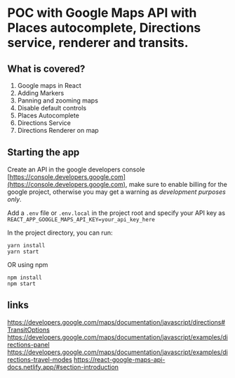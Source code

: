 # POC with Google Maps API with Places autocomplete, Directions service, renderer and transits.

## What is covered?

1. Google maps in React
2. Adding Markers
3. Panning and zooming maps
4. Disable default controls
5. Places Autocomplete
6. Directions Service
7. Directions Renderer on map


## Starting the app

Create an API in the google developers console [https://console.developers.google.com](https://console.developers.google.com), make sure to enable billing for the google project, otherwise you may get a warning as _development purposes only_.

Add a `.env` file or `.env.local` in the project root and specify your API key as `REACT_APP_GOOGLE_MAPS_API_KEY=your_api_key_here`

In the project directory, you can run:

```
yarn install
yarn start
```

OR using npm

```
npm install
npm start
```
## links
https://developers.google.com/maps/documentation/javascript/directions#TransitOptions
https://developers.google.com/maps/documentation/javascript/examples/directions-panel
https://developers.google.com/maps/documentation/javascript/examples/directions-travel-modes
https://react-google-maps-api-docs.netlify.app/#section-introduction
